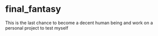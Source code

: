 # final_fantasy
This is the last chance to become a decent human being and work on a personal project to test myself
